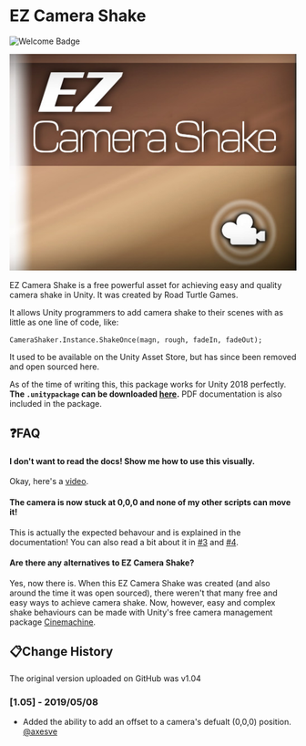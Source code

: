 
# EZ Camera Shake
![Welcome Badge](https://img.shields.io/badge/Contributions-Welcome-success?style=for-the-badge)

![Cover](READMEimages/EZCover.jpg)

EZ Camera Shake is a free powerful asset for achieving easy and quality camera shake in Unity. It was created by Road Turtle Games.  

It allows Unity programmers to add camera shake to their scenes with as little as one line of code, like:

```
CameraShaker.Instance.ShakeOnce(magn, rough, fadeIn, fadeOut);
```

It used to be available on the Unity Asset Store, but has since been removed and open sourced here.  

As of the time of writing this, this package works for Unity 2018 perfectly. **The `.unitypackage` can be downloaded [here](https://github.com/andersonaddo/EZ-Camera-Shake-Unity/releases/download/v1.0.5/EZ.Camera.Shake.v1.0.5.unitypackage).** PDF documentation is also included in the package.


## ❓FAQ
#### I don't want to read the docs! Show me how to use this visually.
Okay, here's a [video](https://www.youtube.com/watch?v=9A9yj8KnM8c).

#### The camera is now stuck at 0,0,0 and none of my other scripts can move it!
This is actually the expected behavour and is explained in the documentation! You can also read a bit about it in [#3](/../../issues/3) and [#4](/../../issues/4).

#### Are there any alternatives to EZ Camera Shake?
Yes, now there is. When this EZ Camera Shake was created (and also around the time it was open sourced), there weren't that many free and easy ways to achieve camera shake. Now, however, easy and complex shake behaviours can be made with Unity's free camera management package [Cinemachine](https://unity.com/unity/features/editor/art-and-design/cinemachine).

## 📋Change History
The original version uploaded on GitHub was v1.04

### [1.05] - 2019/05/08
- Added the ability to add an offset to a camera's defualt (0,0,0) position.  [@axesve](https://github.com/axesve)
